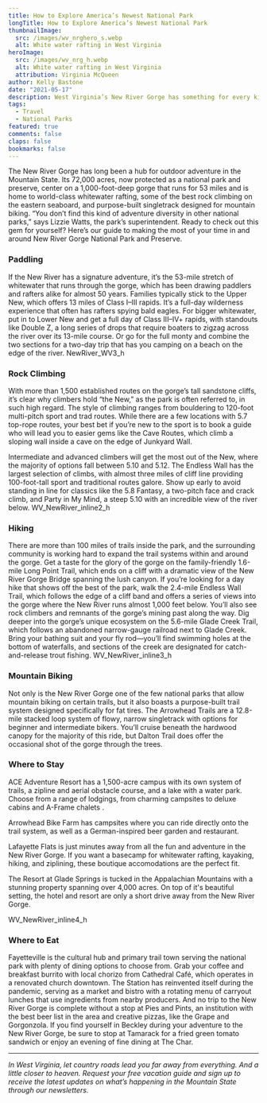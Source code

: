 ```yaml
---
title: How to Explore America’s Newest National Park
longTitle: How to Explore America’s Newest National Park
thumbnailImage: 
  src: /images/wv_nrghero_s.webp
  alt: White water rafting in West Virginia
heroImage: 
  src: /images/wv_nrg_h.webp
  alt: White water rafting in West Virginia
  attribution: Virginia McQueen
author: Kelly Bastone
date: "2021-05-17"
description: West Virginia’s New River Gorge has something for every kind of adventurer
tags:
  - Travel
  - National Parks
featured: true
comments: false
claps: false
bookmarks: false
---
```


The New River Gorge has long been a hub for outdoor adventure in the Mountain State. Its 72,000 acres, now protected as a national park and preserve, center on a 1,000-foot-deep gorge that runs for 53 miles and is home to world-class whitewater rafting, some of the best rock climbing on the eastern seaboard, and purpose-built singletrack designed for mountain biking. “You don’t find this kind of adventure diversity in other national parks,” says Lizzie Watts, the park’s superintendent. Ready to check out this gem for yourself? Here’s our guide to making the most of your time in and around New River Gorge National Park and Preserve.

### Paddling

If the New River has a signature adventure, it’s the 53-mile stretch of whitewater that runs through the gorge, which has been drawing paddlers and rafters alike for almost 50 years. Families typically stick to the Upper New, which offers 13 miles of Class I–III rapids. It’s a full-day wilderness experience that often has rafters spying bald eagles. For bigger whitewater, put in to Lower New and get a full day of Class III–IV+ rapids, with standouts like Double Z, a long series of drops that require boaters to zigzag across the river over its 13-mile course. Or go for the full monty and combine the two sections for a two-day trip that has you camping on a beach on the edge of the river.
NewRiver_WV3_h

### Rock Climbing

With more than 1,500 established routes on the gorge’s tall sandstone cliffs, it’s clear why climbers hold “the New,” as the park is often referred to, in such high regard. The style of climbing ranges from bouldering to 120-foot multi-pitch sport and trad routes. While there are a few locations with 5.7 top-rope routes, your best bet if you’re new to the sport is to book a guide who will lead you to easier gems like the Cave Routes, which climb a sloping wall inside a cave on the edge of Junkyard Wall.

Intermediate and advanced climbers will get the most out of the New, where the majority of options fall between 5.10 and 5.12. The Endless Wall has the largest selection of climbs, with almost three miles of cliff line providing 100-foot-tall sport and traditional routes galore. Show up early to avoid standing in line for classics like the 5.8 Fantasy, a two-pitch face and crack climb, and Party in My Mind, a steep 5.10 with an incredible view of the river below.
WV_NewRiver_inline2_h

### Hiking

There are more than 100 miles of trails inside the park, and the surrounding community is working hard to expand the trail systems within and around the gorge. Get a taste for the glory of the gorge on the family-friendly 1.6-mile Long Point Trail, which ends on a cliff with a dramatic view of the New River Gorge Bridge spanning the lush canyon. If you’re looking for a day hike that shows off the best of the park, walk the 2.4-mile Endless Wall Trail, which follows the edge of a cliff band and offers a series of views into the gorge where the New River runs almost 1,000 feet below. You’ll also see rock climbers and remnants of the gorge’s mining past along the way. Dig deeper into the gorge’s unique ecosystem on the 5.6-mile Glade Creek Trail, which follows an abandoned narrow-gauge railroad next to Glade Creek. Bring your bathing suit and your fly rod—you’ll find swimming holes at the bottom of waterfalls, and sections of the creek are designated for catch-and-release trout fishing.
WV_NewRiver_inline3_h

### Mountain Biking

Not only is the New River Gorge one of the few national parks that allow mountain biking on certain trails, but it also boasts a purpose-built trail system designed specifically for fat tires. The Arrowhead Trails are a 12.8-mile stacked loop system of flowy, narrow singletrack with options for beginner and intermediate bikers. You’ll cruise beneath the hardwood canopy for the majority of this ride, but Dalton Trail does offer the occasional shot of the gorge through the trees.

### Where to Stay

ACE Adventure Resort has a 1,500-acre campus with its own system of trails, a zipline and aerial obstacle course, and a lake with a water park. Choose from a range of lodgings, from charming campsites to deluxe cabins and A-Frame chalets .

Arrowhead Bike Farm has campsites where you can ride directly onto the trail system, as well as a German-inspired beer garden and restaurant.

Lafayette Flats is just minutes away from all the fun and adventure in the New River Gorge. If you want a basecamp for whitewater rafting, kayaking, hiking, and ziplining, these boutique accomodations are the perfect fit. 

The Resort at Glade Springs is tucked in the Appalachian Mountains with a stunning property spanning over 4,000 acres. On top of it's beautiful setting, the hotel and resort are only a short drive away from the New River Gorge.

WV_NewRiver_inline4_h

### Where to Eat

Fayetteville is the cultural hub and primary trail town serving the national park with plenty of dining options to choose from. Grab your coffee and breakfast burrito with local chorizo from Cathedral Café, which operates in a renovated church downtown. The Station has reinvented itself during the pandemic, serving as a market and bistro with a rotating menu of carryout lunches that use ingredients from nearby producers. And no trip to the New River Gorge is complete without a stop at Pies and Pints, an institution with the best beer list in the area and creative pizzas, like the Grape and Gorgonzola.  If you find yourself in Beckley during your adventure to the New River Gorge, be sure to stop at Tamarack for a fried green tomato sandwich or enjoy an evening of fine dining at The Char.

<hr>

*In West Virginia, let country roads lead you far away from everything. And a little closer to heaven. Request your free vacation guide and sign up to receive the latest updates on what’s happening in the Mountain State through our newsletters.*